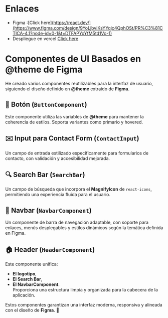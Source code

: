 # Enlaces 

  

- Figma :[Click here](https://react.dev/](https://www.figma.com/design/9YoLjbviKsYYqjc4QphOSt/PR%C3%81CTICA-4.1?node-id=0-1&t=DTFAPYoYfM5td1Vo-1)  
- Despliegue en vercel [Click here](https://nova-branding-react-tailwind.vercel.app/)  

# Componentes de UI Basados en @theme de Figma  

He creado varios componentes reutilizables para la interfaz de usuario, siguiendo el diseño definido en **@theme** extraído de **Figma**.  

## 📌 Botón (`ButtonComponent`)  
Este componente utiliza las variables de **@theme** para mantener la coherencia de estilos. Soporta variantes como primario y hovered.  

## ✉️ Input para Contact Form (`ContactInput`)  
Un campo de entrada estilizado específicamente para formularios de contacto, con validación y accesibilidad mejorada.  

## 🔍 Search Bar (`SearchBar`)  
Un campo de búsqueda que incorpora el **MagnifyIcon** de `react-icons`, permitiendo una experiencia fluida para el usuario.  

## 📌 Navbar (`NavbarComponent`)  
Un componente de barra de navegación adaptable, con soporte para enlaces, menús desplegables y estilos dinámicos según la temática definida en Figma.  

## 🏠 Header (`HeaderComponent`)  
Este componente unifica:  
- **El logotipo**,  
- **El Search Bar**,  
- **El NavbarComponent**.  
Proporciona una estructura limpia y organizada para la cabecera de la aplicación.  

Estos componentes garantizan una interfaz moderna, responsiva y alineada con el diseño de **Figma**. 🚀  

